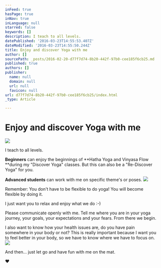 ```yaml
---
inFeed: true
hasPage: true
inNav: true
inLanguage: null
starred: false
keywords: []
description: I teach to all levels.
datePublished: '2016-03-23T14:55:53.407Z'
dateModified: '2016-03-23T14:55:50.244Z'
title: Enjoy and discover Yoga with me
author: []
sourcePath: _posts/2016-02-20-d77f7d74-8b20-442f-97b0-cee185f6cb25.md
published: true
authors: []
publisher:
  name: null
  domain: null
  url: null
  favicon: null
url: d77f7d74-8b20-442f-97b0-cee185f6cb25/index.html
_type: Article

---
```

# Enjoy and discover Yoga with me
![](https://s3-us-west-2.amazonaws.com/the-grid-img/p/b957657d9954ed1d9ee9fe927975e4ccb9038ce0.jpg)

I teach to all levels.

**Beginners** can enjoy the beginnings of **Hatha Yoga and Vinyasa Flow **during my "Discover Yoga" classes. But this can also be a "Re-Discover Yoga" for you.

**Advanced students** can work with me on specific theme's or poses. ![](https://s3-us-west-2.amazonaws.com/the-grid-img/p/504beaf726beb0623ccaedd2fbbc83343b21a48c.jpg)

Remember: You don't have to be flexible to do yoga! You will become flexible by doing it.

I just want you to relax and enjoy what we do :-)

Please communicate openly with me. Tell me where you are in your yoga
journey, your goals, your expectations and your fears. From there we 
begin.

I also want to know how your health issues are, do you have pain 
somewhere in your body or not? This is really important because I want 
you to feel better in your body, so we have to know where we have to 
focus on.
![](https://the-grid-user-content.s3-us-west-2.amazonaws.com/a82daea6-58bd-4825-93fa-724567be5b49.jpg)

And then... just let go and have fun with me on the mat.

❤︎
